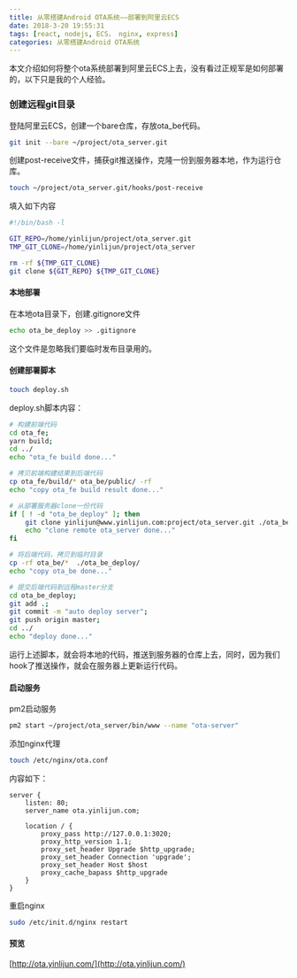 ```yaml
---
title: 从零搭建Android OTA系统——部署到阿里云ECS
date: 2018-3-20 19:55:31
tags: [react, nodejs, ECS， nginx, express]
categories: 从零搭建Android OTA系统
---
```


本文介绍如何将整个ota系统部署到阿里云ECS上去，没有看过正规军是如何部署的，以下只是我的个人经验。

### 创建远程git目录

登陆阿里云ECS，创建一个bare仓库，存放ota_be代码。
```bash 
git init --bare ~/project/ota_server.git
```

创建post-receive文件，捕获git推送操作，克隆一份到服务器本地，作为运行仓库。
```bash
touch ~/project/ota_server.git/hooks/post-receive
```

<!--more-->

填入如下内容
```bash
#!/bin/bash -l

GIT_REPO=/home/yinlijun/project/ota_server.git
TMP_GIT_CLONE=/home/yinlijun/project/ota_server

rm -rf ${TMP_GIT_CLONE}
git clone ${GIT_REPO} ${TMP_GIT_CLONE}
```

#### 本地部署
在本地ota目录下，创建.gitignore文件
```bash
echo ota_be_deploy >> .gitignore
```
这个文件是忽略我们要临时发布目录用的。

#### 创建部署脚本

```bash
touch deploy.sh
```
deploy.sh脚本内容：
```bash
# 构建前端代码
cd ota_fe;
yarn build;
cd ../
echo "ota_fe build done..."

# 拷贝前端构建结果到后端代码
cp ota_fe/build/* ota_be/public/ -rf 
echo "copy ota_fe build result done..."

# 从部署服务器clone一份代码
if [ ! -d "ota_be_deploy" ]; then
    git clone yinlijun@www.yinlijun.com:project/ota_server.git ./ota_be_deploy
    echo "clone remote ota_server done..."
fi

# 将后端代码，拷贝到临时目录
cp -rf ota_be/*  ./ota_be_deploy/
echo "copy ota_be done..."

# 提交后端代码到远程master分支
cd ota_be_deploy; 
git add .;
git commit -m "auto deploy server"; 
git push origin master;
cd ../
echo "deploy done..."

```
运行上述脚本，就会将本地的代码，推送到服务器的仓库上去，同时，因为我们hook了推送操作，就会在服务器上更新运行代码。

#### 启动服务

pm2启动服务
```bash
pm2 start ~/project/ota_server/bin/www --name "ota-server"
```

添加nginx代理
```bash
touch /etc/nginx/ota.conf
```
内容如下：
```
server {
    listen: 80;
    server_name ota.yinlijun.com;

    location / {
        proxy_pass http://127.0.0.1:3020;
        proxy_http_version 1.1;
        proxy_set_header Upgrade $http_upgrade;
        proxy_set_header Connection 'upgrade';
        proxy_set_header Host $host
        proxy_cache_bapass $http_upgrade
    }
}
```

重启nginx
```bash
sudo /etc/init.d/nginx restart
```

#### 预览

[http://ota.yinlijun.com/](http://ota.yinlijun.com/)